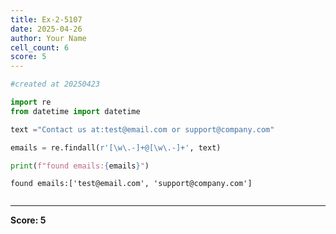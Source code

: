 ```yaml
---
title: Ex-2-5107
date: 2025-04-26
author: Your Name
cell_count: 6
score: 5
---
```


```python
#created at 20250423
```


```python
import re
from datetime import datetime
```


```python
text ="Contact us at:test@email.com or support@company.com"
```


```python
emails = re.findall(r'[\w\.-]+@[\w\.-]+', text)
```


```python
print(f"found emails:{emails}")
```

    found emails:['test@email.com', 'support@company.com']



```python

```


---
**Score: 5**